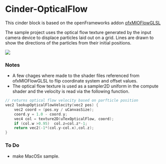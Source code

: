 # Cinder-OpticalFlow

This cinder block is based on the openFrameworks addon [ofxMIOFlowGLSL](https://github.com/WaltzBinaire/ofxMIOFlowGLSL/) 

The sample project uses the optical flow texture generated by the input camera device to displace particles laid out on a grid.
Lines are drawn to show the directions of the particles from their initial positions. 

![](docs/preview.gif)

### Notes
- A few chages where made to the shader files referenced from ofxMIOFlowGLSL to flip coordinate system and offset values.
- The optical flow texture is used as a sampler2D uniform in the compute shader and the velocity is read via the following function.

```cpp
// returns optical flow velocity based on parfticle position
vec2 lookupOpticalFlowVelocity(vec2 pos) {
	vec2 coord = (pos.xy / uCanvasSize);
	coord.y = 1.0 - coord.y; 
	vec4 col = texture2D(uTexOpticalFlow, coord);
	if (col.w >0.95)  col.z=col.z*-1;
	return vec2(-1*(col.y-col.x),col.z);
}
```

### To Do
- make MacOSx sample. 